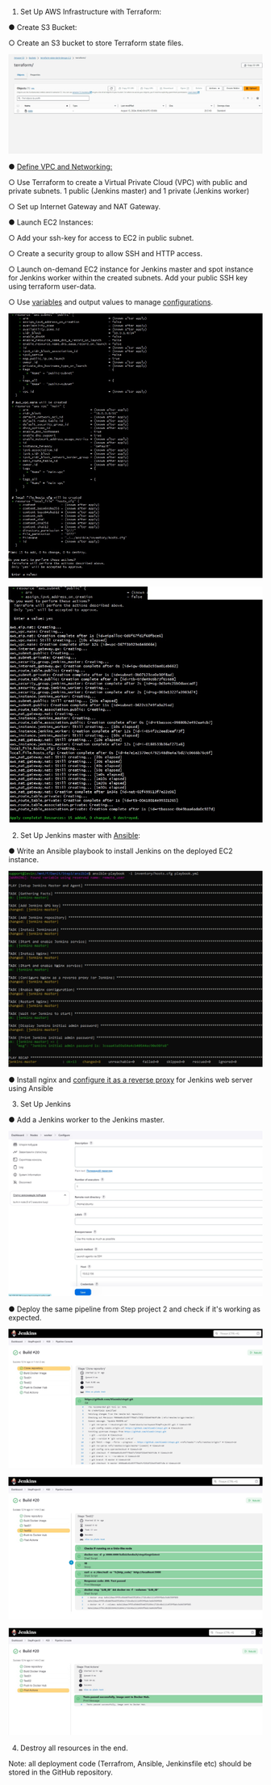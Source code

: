 1. Set Up AWS Infrastructure with Terraform:

●     Create S3 Bucket:

○     Create an S3 bucket to store Terraform state files.

![](https://github.com/Visemir/StepProject3/blob/main/jpg/s3.jpg)

●     [Define VPC and Networking:](https://github.com/Visemir/StepProject3/blob/main/terraform/main.tf)

○     Use Terraform to create a Virtual Private Cloud (VPC) with public and private subnets. 1 public (Jenkins master) and 1 private (Jenkins worker)

○     Set up Internet Gateway and NAT Gateway.

●     Launch EC2 Instances:

○     Add your ssh-key for access to EC2 in public subnet.

○     Create a security group to allow SSH and HTTP access.

○     Launch on-demand EC2 instance for Jenkins master and spot instance for Jenkins worker within the created subnets. Add your public SSH key using terraform user-data.

○     Use [variables](https://github.com/Visemir/StepProject3/blob/main/terraform/variables.tf) and output values to manage [configurations](https://github.com/Visemir/StepProject3/blob/main/ansible/inventory/hosts.cfg).

![](https://github.com/Visemir/StepProject3/blob/main/jpg/terraform01.jpg)

![](https://github.com/Visemir/StepProject3/blob/main/jpg/terraform02.jpg)

2. Set Up Jenkins master with [Ansible](https://github.com/Visemir/StepProject3/blob/main/ansible/playbook.yml):

●     Write an Ansible playbook to install Jenkins on the deployed EC2 instance.

![](https://github.com/Visemir/StepProject3/blob/main/jpg/ansible.jpg)

●     Install nginx and [configure it as a reverse proxy](https://github.com/Visemir/StepProject3/blob/main/ansible/nginx/jenkins.conf) for Jenkins web server using Ansible

3. Set Up Jenkins

●     Add a Jenkins worker to the Jenkins master.

![](https://github.com/Visemir/StepProject3/blob/main/jpg/jensworker3.jpg)

●     Deploy the same pipeline from Step project 2 and check if it's working as expected.

![](https://github.com/Visemir/StepProject3/blob/main/jpg/jenstep01.jpg)

![](https://github.com/Visemir/StepProject3/blob/main/jpg/jenstep02.jpg)

![](https://github.com/Visemir/StepProject3/blob/main/jpg/jenstep03.jpg)

4. Destroy all resources in the end.

Note: all deployment code (Terrafrom, Ansible, Jenkinsfile etc) should be stored in the GitHub repository.

